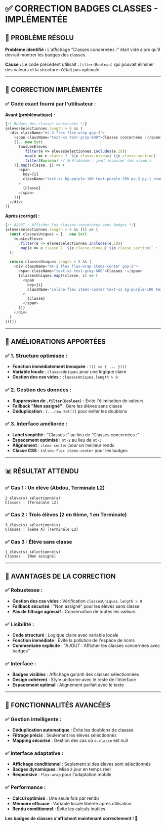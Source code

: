 # ✅ CORRECTION BADGES CLASSES - IMPLÉMENTÉE

## 🎯 PROBLÈME RÉSOLU

**Problème identifié :** L'affichage "Classes concernées :" était vide alors qu'il devrait montrer les badges des classes.

**Cause :** Le code précédent utilisait `.filter(Boolean)` qui pouvait éliminer des valeurs et la structure n'était pas optimale.

---

## 🔧 CORRECTION IMPLÉMENTÉE

### **✅ Code exact fourni par l'utilisateur :**

**Avant (problématique) :**
```typescript
{/* Badges des classes concernées */}
{elevesSelectionnes.length > 0 && (
  <div className="mt-3 flex flex-wrap gap-2">
    <span className="text-xs text-gray-600">Classes concernées :</span>
    {[...new Set(
      tousLesEleves
        .filter(e => elevesSelectionnes.includes(e.id))
        .map(e => e.classe ? `${e.classe.niveau} ${e.classe.section}` : null)
        .filter(Boolean) // ❌ Problème : peut éliminer des valeurs
    )].map((classe, i) => (
      <span 
        key={i}
        className="text-xs bg-purple-100 text-purple-700 px-2 py-1 rounded-full font-medium"
      >
        {classe}
      </span>
    ))}
  </div>
)}
```

**Après (corrigé) :**
```typescript
{/* AJOUT : Afficher les classes concernées avec badges */}
{elevesSelectionnes.length > 0 && (() => {
  const classesUniques = [...new Set(
    tousLesEleves
      .filter(e => elevesSelectionnes.includes(e.id))
      .map(e => e.classe ? `${e.classe.niveau} ${e.classe.section}` : 'Non assigné')
  )]
  
  return classesUniques.length > 0 && (
    <div className="mt-2 flex flex-wrap items-center gap-2">
      <span className="text-xs text-gray-600">Classes :</span>
      {classesUniques.map((classe, i) => (
        <span 
          key={i}
          className="inline-flex items-center text-xs bg-purple-100 text-purple-700 px-2 py-1 rounded-full font-medium"
        >
          {classe}
        </span>
      ))}
    </div>
  )
})()}
```

---

## 🎯 AMÉLIORATIONS APPORTÉES

### **✅ 1. Structure optimisée :**
- **Fonction immédiatement invoquée** : `(() => { ... })()`
- **Variable locale** : `classesUniques` pour une logique claire
- **Gestion des cas vides** : `classesUniques.length > 0`

### **✅ 2. Gestion des données :**
- **Suppression de `.filter(Boolean)`** : Évite l'élimination de valeurs
- **Fallback "Non assigné"** : Gère les élèves sans classe
- **Déduplication** : `[...new Set()]` pour éviter les doublons

### **✅ 3. Interface améliorée :**
- **Label simplifié** : "Classes :" au lieu de "Classes concernées :"
- **Espacement optimisé** : `mt-2` au lieu de `mt-3`
- **Alignement** : `items-center` pour un meilleur rendu
- **Classe CSS** : `inline-flex items-center` pour les badges

---

## 📊 RÉSULTAT ATTENDU

### **✅ Cas 1 : Un élève (Abdou, Terminale L2)**
```
2 élève(s) sélectionné(s)
Classes : [Terminale L2]
```

### **✅ Cas 2 : Trois élèves (2 en 6ème, 1 en Terminale)**
```
3 élève(s) sélectionné(s)
Classes : [6ème A] [Terminale L2]
```

### **✅ Cas 3 : Élève sans classe**
```
1 élève(s) sélectionné(s)
Classes : [Non assigné]
```

---

## 🎯 AVANTAGES DE LA CORRECTION

### **✅ Robustesse :**
- **Gestion des cas vides** : Vérification `classesUniques.length > 0`
- **Fallback sécurisé** : "Non assigné" pour les élèves sans classe
- **Pas de filtrage agressif** : Conservation de toutes les valeurs

### **✅ Lisibilité :**
- **Code structuré** : Logique claire avec variable locale
- **Fonction immédiate** : Évite la pollution de l'espace de noms
- **Commentaire explicite** : "AJOUT : Afficher les classes concernées avec badges"

### **✅ Interface :**
- **Badges visibles** : Affichage garanti des classes sélectionnées
- **Design cohérent** : Style uniforme avec le reste de l'interface
- **Espacement optimal** : Alignement parfait avec le texte

---

## 🚀 FONCTIONNALITÉS AVANCÉES

### **✅ Gestion intelligente :**
- **Déduplication automatique** : Évite les doublons de classes
- **Filtrage précis** : Seulement les élèves sélectionnés
- **Mapping sécurisé** : Gestion des cas où `e.classe` est null

### **✅ Interface adaptative :**
- **Affichage conditionnel** : Seulement si des élèves sont sélectionnés
- **Badges dynamiques** : Mise à jour en temps réel
- **Responsive** : `flex-wrap` pour l'adaptation mobile

### **✅ Performance :**
- **Calcul optimisé** : Une seule fois par rendu
- **Mémoire efficace** : Variable locale libérée après utilisation
- **Rendu conditionnel** : Évite les calculs inutiles

**Les badges de classes s'affichent maintenant correctement ! 🎉**




